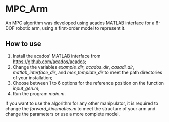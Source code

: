# MPC_Arm

An MPC algorithm was developed using acados MATLAB interface for a 6-DOF robotic arm, using a first-order model to represent it. 

## How to use

1. Install the acados' MATLAB interface from https://github.com/acados/acados;
2. Change the variables *example_dir*, *acados_dir*, *casadi_dir*, *matlab_interface_dir*, and *mex_template_dir* to meet the path directories of your installation;
3. Choose between 1 to 6 options for the reference position on the function *input_gen.m*;
4. Run the program *main.m*.

If you want to use the algorithm for any other manipulator, it is required to change the *forward_kinematics.m* to meet the structure of your arm and change the parameters or use a more complete model.
